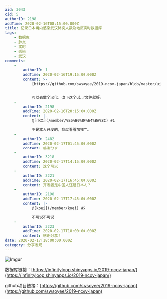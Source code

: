 ```yaml
---
aid: 3043
cid: 5
authorID: 2198
addTime: 2020-02-16T08:15:00.000Z
title: 记录日本境内感染武汉肺炎人数及地区实时数据库
tags:
    - 数据库
    - 肺炎
    - 实时
    - 感染
    - 武汉
comments:
    -
        authorID: 1
        addTime: 2020-02-16T19:15:00.000Z
        content: >-
            [https://github.com/swsoyee/2019-ncov-japan/blob/master/ui.R](https://github.com/swsoyee/2019-ncov-japan/blob/master/ui.R)


            可以去做个汉化，改下这个ui.r文件就好。
    -
        authorID: 2198
        addTime: 2020-02-16T20:15:00.000Z
        content: |-
            @[小二](/member/%E5%B0%8F%E4%BA%8C) #1

            不是本人开发的，我就看看加推广。
    -
        authorID: 2482
        addTime: 2020-02-17T01:45:00.000Z
        content: 感谢分享
    -
        authorID: 3218
        addTime: 2020-02-17T14:15:00.000Z
        content: 这个可以
    -
        authorID: 3221
        addTime: 2020-02-17T16:45:00.000Z
        content: 开发者是中国人还是日本人？
    -
        authorID: 2198
        addTime: 2020-02-17T17:45:00.000Z
        content: |-
            @[koei](/member/koei) #5

            不可说不可说
    -
        authorID: 3223
        addTime: 2020-02-17T18:00:00.000Z
        content: 感谢分享！
date: 2020-02-17T18:00:00.000Z
category: 分享发现
---
```


![Imgur](https://raw.githubusercontent.com/swsoyee/2019-ncov-japan/master/screenshot/index.png)

数据库链接：[https://infinityloop.shinyapps.io/2019-ncov-japan/](https://infinityloop.shinyapps.io/2019-ncov-japan/)

github项目链接：[https://github.com/swsoyee/2019-ncov-japan](https://github.com/swsoyee/2019-ncov-japan)
